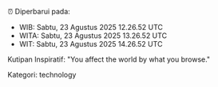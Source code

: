 ⏰ Diperbarui pada:
- WIB: Sabtu, 23 Agustus 2025 12.26.52 UTC
- WITA: Sabtu, 23 Agustus 2025 13.26.52 UTC
- WIT: Sabtu, 23 Agustus 2025 14.26.52 UTC

Kutipan Inspiratif:
"You affect the world by what you browse."


Kategori: technology

